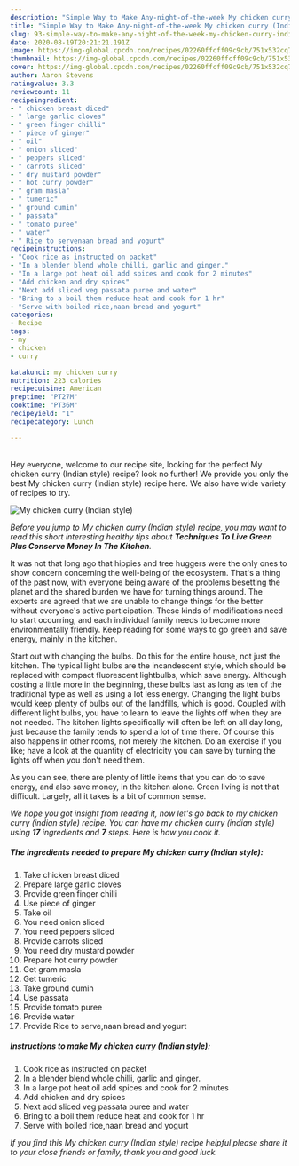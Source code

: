 ```yaml
---
description: "Simple Way to Make Any-night-of-the-week My chicken curry (Indian style)"
title: "Simple Way to Make Any-night-of-the-week My chicken curry (Indian style)"
slug: 93-simple-way-to-make-any-night-of-the-week-my-chicken-curry-indian-style
date: 2020-08-19T20:21:21.191Z
image: https://img-global.cpcdn.com/recipes/02260ffcff09c9cb/751x532cq70/my-chicken-curry-indian-style-recipe-main-photo.jpg
thumbnail: https://img-global.cpcdn.com/recipes/02260ffcff09c9cb/751x532cq70/my-chicken-curry-indian-style-recipe-main-photo.jpg
cover: https://img-global.cpcdn.com/recipes/02260ffcff09c9cb/751x532cq70/my-chicken-curry-indian-style-recipe-main-photo.jpg
author: Aaron Stevens
ratingvalue: 3.3
reviewcount: 11
recipeingredient:
- " chicken breast diced"
- " large garlic cloves"
- " green finger chilli"
- " piece of ginger"
- " oil"
- " onion sliced"
- " peppers sliced"
- " carrots sliced"
- " dry mustard powder"
- " hot curry powder"
- " gram masla"
- " tumeric"
- " ground cumin"
- " passata"
- " tomato puree"
- " water"
- " Rice to servenaan bread and yogurt"
recipeinstructions:
- "Cook rice as instructed on packet"
- "In a blender blend whole chilli, garlic and ginger."
- "In a large pot heat oil add spices and cook for 2 minutes"
- "Add chicken and dry spices"
- "Next add sliced veg passata puree and water"
- "Bring to a boil them reduce heat and cook for 1 hr"
- "Serve with boiled rice,naan bread and yogurt"
categories:
- Recipe
tags:
- my
- chicken
- curry

katakunci: my chicken curry 
nutrition: 223 calories
recipecuisine: American
preptime: "PT27M"
cooktime: "PT36M"
recipeyield: "1"
recipecategory: Lunch

---
```

<br>
Hey everyone, welcome to our recipe site, looking for the perfect My chicken curry (Indian style) recipe? look no further! We provide you only the best My chicken curry (Indian style) recipe here. We also have wide variety of recipes to try.
<br>


![My chicken curry (Indian style)](https://img-global.cpcdn.com/recipes/02260ffcff09c9cb/751x532cq70/my-chicken-curry-indian-style-recipe-main-photo.jpg)

<i>Before you jump to My chicken curry (Indian style) recipe, you may want to read this short interesting healthy tips about 
<strong>Techniques To Live Green Plus Conserve Money In The Kitchen</strong>.</i>
</br>

It was not that long ago that hippies and tree huggers were the only ones to show concern concerning the well-being of the ecosystem. That's a thing of the past now, with everyone being aware of the problems besetting the planet and the shared burden we have for turning things around. The experts are agreed that we are unable to change things for the better without everyone's active participation. These kinds of modifications need to start occurring, and each individual family needs to become more environmentally friendly. Keep reading for some ways to go green and save energy, mainly in the kitchen.

Start out with changing the bulbs. Do this for the entire house, not just the kitchen. The typical light bulbs are the incandescent style, which should be replaced with compact fluorescent lightbulbs, which save energy. Although costing a little more in the beginning, these bulbs last as long as ten of the traditional type as well as using a lot less energy. Changing the light bulbs would keep plenty of bulbs out of the landfills, which is good. Coupled with different light bulbs, you have to learn to leave the lights off when they are not needed. The kitchen lights specifically will often be left on all day long, just because the family tends to spend a lot of time there. Of course this also happens in other rooms, not merely the kitchen. Do an exercise if you like; have a look at the quantity of electricity you can save by turning the lights off when you don't need them.

As you can see, there are plenty of little items that you can do to save energy, and also save money, in the kitchen alone. Green living is not that difficult. Largely, all it takes is a bit of common sense.


<i>We hope you got insight from reading it, now let's go back to my chicken curry (indian style) recipe. You can have my chicken curry (indian style) using <strong>17</strong> ingredients and <strong>7</strong> steps. Here is how you cook it.
</i>

##### The ingredients needed to prepare My chicken curry (Indian style):

1. Take  chicken breast diced
1. Prepare  large garlic cloves
1. Provide  green finger chilli
1. Use  piece of ginger
1. Take  oil
1. You need  onion sliced
1. You need  peppers sliced
1. Provide  carrots sliced
1. You need  dry mustard powder
1. Prepare  hot curry powder
1. Get  gram masla
1. Get  tumeric
1. Take  ground cumin
1. Use  passata
1. Provide  tomato puree
1. Provide  water
1. Provide  Rice to serve,naan bread and yogurt


##### Instructions to make My chicken curry (Indian style):

1. Cook rice as instructed on packet
1. In a blender blend whole chilli, garlic and ginger.
1. In a large pot heat oil add spices and cook for 2 minutes
1. Add chicken and dry spices
1. Next add sliced veg passata puree and water
1. Bring to a boil them reduce heat and cook for 1 hr
1. Serve with boiled rice,naan bread and yogurt


<i>If you find this My chicken curry (Indian style) recipe helpful please share it to your close friends or family, thank you and good luck.</i>
